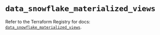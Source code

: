 # `data_snowflake_materialized_views`

Refer to the Terraform Registry for docs: [`data_snowflake_materialized_views`](https://registry.terraform.io/providers/snowflake-labs/snowflake/0.99.0/docs/data-sources/materialized_views).
